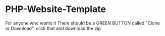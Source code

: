 # PHP-Website-Template
For anyone who wants it
There should be a GREEN BUTTON called "Clone or Download", click that and download the zip
